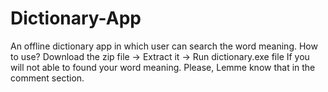 # Dictionary-App
An offline dictionary app in which user can search the word meaning.
How to use? Download the zip file -> Extract it -> Run dictionary.exe file
If you will not able to found your word meaning. Please, Lemme know that in the comment section.
